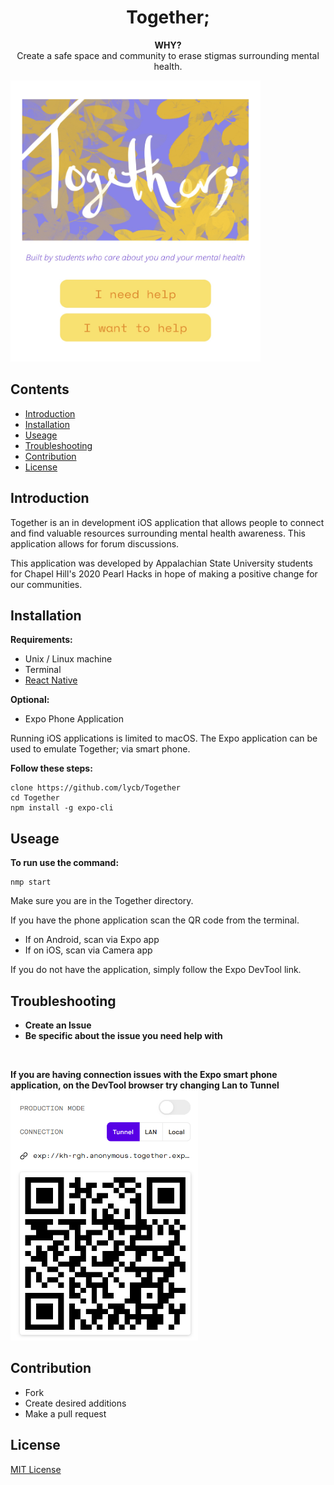 <h1 align="center">
    Together;
</h1>

<p align="center">
  <strong>WHY?</strong><br>
  Create a safe space and community 
  to erase stigmas surrounding mental health.
</p>

<img src = "images/images/IMG_6521.jpg" height = "450" width = "400">


## Contents

- [Introduction](#introduction)
- [Installation](#installation)
- [Useage](#useage)
- [Troubleshooting](#troubleshooting)
- [Contribution](#contribution)
- [License](#license)

## Introduction
Together is an in development iOS application that allows people to connect and find
valuable resources surrounding mental health awareness. This application allows for forum discussions.

This application was developed by Appalachian State University students for Chapel Hill's 2020 Pearl Hacks in hope of making
a positive change for our communities. 

## Installation
<strong> Requirements: </strong><br>
<ul>
<li>Unix / Linux machine</li>
<li>Terminal</li>
<li>  
  <a href="https://reactnative.dev/">
    React Native
  </a> </li>
</ul>

<strong> Optional: </strong><br>
<ul>
<li> Expo Phone Application </li>
</ul>

Running iOS applications is limited to macOS. The Expo application can be used to emulate 
Together; via smart phone.

<strong> Follow these steps: </strong><br>
```
clone https://github.com/lycb/Together
cd Together
npm install -g expo-cli
```

## Useage

<strong> To run use the command: </strong><br>
```
nmp start
```
Make sure you are in the Together directory.

If you have the phone application scan the QR code from the terminal.
<ul>
<li>If on Android, scan via Expo app</li>
<li>If on iOS, scan via Camera app</li>
</ul>

If you do not have the application, simply follow the Expo DevTool link.

## Troubleshooting
<strong>  <ul>
<li>Create an Issue</li>
<li>Be specific about the issue you need help with</li>
</ul></strong><br>

<strong>If you are having connection issues with the Expo smart phone application, on the DevTool browser try changing Lan to Tunnel</strong><br>
<img src = "images/images/Screenshot from 2020-04-02 23-38-44.png" width = "300" height = "400" >
## Contribution
<ul>
<li>Fork</li>
<li>Create desired additions</li>
<li>Make a pull request</li>
</ul>

## License
<!-- link below -->
[MIT License](https://github.com/gabiiiiiii/Together/blob/master/LICENSE) 
